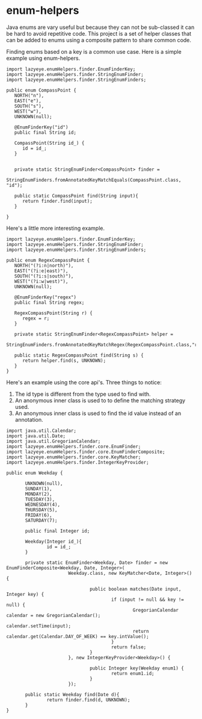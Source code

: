 # enum-helpers
Java enums are vary useful but because they can not be sub-classed it can be hard to avoid repetitive code. This project is a set of helper classes that can be added to enums using a composite pattern to share common code.

Finding enums based on a key is a common use case. Here is a simple example using enum-helpers.
```
import lazyeye.enumHelpers.finder.EnumFinderKey;
import lazyeye.enumHelpers.finder.StringEnumFinder;
import lazyeye.enumHelpers.finder.StringEnumFinders;

public enum CompassPoint {
   NORTH("n"),
   EAST("e"),
   SOUTH("s"),
   WEST("w"),
   UNKNOWN(null);

   @EnumFinderKey("id")
   public final String id;

   CompassPoint(String id_) {
      id = id_;
   }

        
   private static StringEnumFinder<CompassPoint> finder = 
        StringEnumFinders.fromAnnotatedKeyMatchEquals(CompassPoint.class, "id");
        
   public static CompassPoint find(String input){
      return finder.find(input);
   }
        
}
```
Here's a little more interesting example.
```
import lazyeye.enumHelpers.finder.EnumFinderKey;
import lazyeye.enumHelpers.finder.StringEnumFinder;
import lazyeye.enumHelpers.finder.StringEnumFinders;

public enum RegexCompassPoint {
   NORTH("(?i:n|north)"),
   EAST("(?i:e|east)"),
   SOUTH("(?i:s|south)"),
   WEST("(?i:w|west)"), 
   UNKNOWN(null);

   @EnumFinderKey("regex")
   public final String regex;

   RegexCompassPoint(String r) {
      regex = r;
   }

   private static StringEnumFinder<RegexCompassPoint> helper = 
        StringEnumFinders.fromAnnotatedKeyMatchRegex(RegexCompassPoint.class,"regex");

   public static RegexCompassPoint find(String s) {
      return helper.find(s, UNKNOWN);
   }
}
```
Here's an example using the core api's.
Three things to notice:
 1. The id type is different from the type used to find with.
 2. An anonymous inner class is used to to define the matching strategy used.
 3. An anonymous inner class is used to find the id value instead of an annotation.
 ```
 import java.util.Calendar;
import java.util.Date;
import java.util.GregorianCalendar;
import lazyeye.enumHelpers.finder.core.EnumFinder;
import lazyeye.enumHelpers.finder.core.EnumFinderComposite;
import lazyeye.enumHelpers.finder.core.KeyMatcher;
import lazyeye.enumHelpers.finder.IntegerKeyProvider;

public enum Weekday {
        
        UNKNOWN(null),
        SUNDAY(1),
        MONDAY(2),
        TUESDAY(3),
        WEDNESDAY(4),
        THURSDAY(5),
        FRIDAY(6),
        SATURDAY(7);
        
        public final Integer id;
        
        Weekday(Integer id_){
                id = id_;
        }
        
        private static EnumFinder<Weekday, Date> finder = new EnumFinderComposite<Weekday, Date, Integer>(
                        Weekday.class, new KeyMatcher<Date, Integer>() {

                                public boolean matches(Date input, Integer key) {
                                        if (input != null && key != null) {
                                                GregorianCalendar calendar = new GregorianCalendar();
                                                calendar.setTime(input);
                                                return calendar.get(Calendar.DAY_OF_WEEK) == key.intValue();
                                        }
                                        return false;
                                }
                        }, new IntegerKeyProvider<Weekday>() {

                                public Integer key(Weekday enum1) {
                                        return enum1.id;
                                }
                        });
        
        public static Weekday find(Date d){
                return finder.find(d, UNKNOWN);
        }
}
 ```
